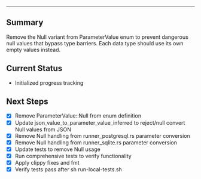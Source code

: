 ---

## Summary
Remove the Null variant from ParameterValue enum to prevent dangerous null values that bypass type barriers. Each data type should use its own empty values instead.

## Current Status
- Initialized progress tracking

## Next Steps
- [x] Remove ParameterValue::Null from enum definition
- [x] Update json_value_to_parameter_value_inferred to reject/null convert Null values from JSON
- [x] Remove Null handling from runner_postgresql.rs parameter conversion
- [x] Remove Null handling from runner_sqlite.rs parameter conversion
- [x] Update tests to remove Null usage
- [x] Run comprehensive tests to verify functionality
- [x] Apply clippy fixes and fmt
- [x] Verify tests pass after sh run-local-tests.sh
